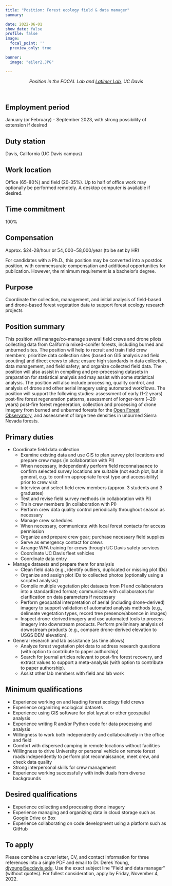 ```yaml
---
title: "Position: Forest ecology field & data manager"
summary:

date: 2022-06-01
show_date: false
profile: false
image:
  focal_point: ''
  preview_only: true

banner:
  image: "eiler2.JPG"

---
```


<div align="center">

*Position in the FOCAL Lab and [Latimer Lab](https://latimer.ucdavis.edu/), UC Davis*

</div>

<br>

## **Employment period**

January (or February) - September 2023, with strong possibility of extension if desired

## **Duty station**

Davis, California (UC Davis campus)

## **Work location**

Office (65-80%) and field (20-35%). Up to half of office work may optionally be performed remotely. A desktop computer is available if desired.

## **Time commitment**

100%

## **Compensation**

Approx. $24-28/hour or $54,000-$58,000/year (to be set by HR)

For candidates with a Ph.D., this position may be converted into a postdoc position, with commensurate compensation and additional opportunities for publication. However, the minimum requirement is a bachelor’s degree.

## **Purpose**

Coordinate the collection, management, and initial analysis of field-based and drone-based forest vegetation data to support forest ecology research projects

## **Position summary**

This position will manage/co-manage several field crews and drone pilots collecting data from California mixed-conifer forests, including burned and unburned sites. The position will help to recruit and train field crew members; prioritize data collection sites (based on GIS analysis and field scouting) and direct crews to sites; ensure high standards in data collection, data management, and field safety; and organize collected field data. The position will also assist in compiling and pre-processing datasets in preparation for statistical analysis and may assist with some statistical analysis. The position will also include processing, quality control, and analysis of drone and other aerial imagery using automated workflows. The position will support the following studies: assessment of early (1-2 years) post-fire forest regeneration patterns, assessment of longer-term (~20 years) post-fire forest regeneration, collection and processing of drone imagery from burned and unburned forests for the [Open Forest Observatory](http://openforestobservatory.org), and assessment of large tree densities in unburned Sierra Nevada forests.

## **Primary duties**

- Coordinate field data collection
  - Examine existing data and use GIS to plan survey plot locations and prepare crew maps (in collaboration with PI)
  - When necessary, independently perform field reconnaissance to confirm selected survey locations are suitable (not each plot, but in general, e.g. to confirm appropriate forest type and accessibility) prior to crew visit
  - Interview and select field crew members (approx. 3 students and 3 graduates)
  - Test and revise field survey methods (in collaboration with PI)
  - Train crew members (in collaboration with PI)
  - Perform crew data quality control periodically throughout season as necessary
  - Manage crew schedules
  - When necessary, communicate with local forest contacts for access permission
  - Organize and prepare crew gear; purchase necessary field supplies
  - Serve as emergency contact for crews
  - Arrange WFA training for crews through UC Davis safety services
  - Coordinate UC Davis fleet vehicles
  - Coordinate data entry
- Manage datasets and prepare them for analysis
  - Clean field data (e.g., identify outliers, duplicated or missing plot IDs)
  - Organize and assign plot IDs to collected photos (optionally using a scripted analysis)
  - Compile multiple vegetation plot datasets from PI and collaborators into a standardized format; communicate with collaborators for clarification on data parameters if necessary
  - Perform geospatial interpretation of aerial (including drone-derived) imagery to support validation of automated analysis methods (e.g., delineate vegetation types, record tree presence/absence in images)
  - Inspect drone-derived imagery and use automated tools to process imagery into downstream products. Perform preliminary analysis of downstream products (e.g., compare drone-derived elevation to USGS DEM elevation).
- General research and lab assistance (as time allows)
  - Analyze forest vegetation plot data to address research questions (with option to contribute to paper authorship)
  - Search for journal articles relevant to post-fire forest recovery, and extract values to support a meta-analysis (with option to contribute to paper authorship).
  - Assist other lab members with field and lab work

## **Minimum qualifications**

- Experience working on and leading forest ecology field crews
- Experience organizing ecological datasets
- Experience using GIS software for plot layout or other geospatial analysis
- Experience writing R and/or Python code for data processing and analysis
- Willingness to work both independently and collaboratively in the office and field
- Comfort with dispersed camping in remote locations without facilities
- Willingness to drive University or personal vehicle on remote forest roads independently to perform plot reconnaissance, meet crew, and check data quality
- Strong interpersonal skills for crew management
- Experience working successfully with individuals from diverse backgrounds

## **Desired qualifications**

- Experience collecting and processing drone imagery
- Experience managing and organizing data in cloud storage such as Google Drive or Box
- Experience collaborating on code development using a platform such as GitHub

## **To apply**

Please combine a cover letter, CV, and contact information for three references into a single PDF and email to Dr. Derek Young, djyoung@ucdavis.edu. Use the exact subject line "Field and data manager" (without quotes). For fullest consideration, apply by Friday, November 4, 2022.

<br>